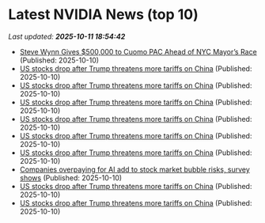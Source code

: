 # Latest NVIDIA News (top 10)
_Last updated: **2025-10-11 18:54:42**_

- [Steve Wynn Gives $500,000 to Cuomo PAC Ahead of NYC Mayor’s Race](https://biztoc.com/x/884ffe14159eae69) (Published: 2025-10-10)
- [US stocks drop after Trump threatens more tariffs on China](https://www.koco.com/article/us-stocks-drop-worst-day-april-trump-threatens-tariffs-china/69001014) (Published: 2025-10-10)
- [US stocks drop after Trump threatens more tariffs on China](https://www.kcra.com/article/us-stocks-drop-worst-day-april-trump-threatens-tariffs-china/69001014) (Published: 2025-10-10)
- [US stocks drop after Trump threatens more tariffs on China](https://www.wisn.com/article/us-stocks-drop-worst-day-april-trump-threatens-tariffs-china/69001014) (Published: 2025-10-10)
- [US stocks drop after Trump threatens more tariffs on China](https://www.wlwt.com/article/us-stocks-drop-worst-day-april-trump-threatens-tariffs-china/69001014) (Published: 2025-10-10)
- [US stocks drop after Trump threatens more tariffs on China](https://www.wmur.com/article/us-stocks-drop-worst-day-april-trump-threatens-tariffs-china/69001014) (Published: 2025-10-10)
- [US stocks drop after Trump threatens more tariffs on China](https://www.wtae.com/article/us-stocks-drop-worst-day-april-trump-threatens-tariffs-china/69001014) (Published: 2025-10-10)
- [Companies overpaying for AI add to stock market bubble risks, survey shows](https://financialpost.com/investing/companies-overpaying-ai-stock-market-bubble-survey) (Published: 2025-10-10)
- [US stocks drop after Trump threatens more tariffs on China](https://www.wesh.com/article/us-stocks-drop-worst-day-april-trump-threatens-tariffs-china/69001014) (Published: 2025-10-10)
- [US stocks drop after Trump threatens more tariffs on China](https://www.wgal.com/article/us-stocks-drop-worst-day-april-trump-threatens-tariffs-china/69001014) (Published: 2025-10-10)
